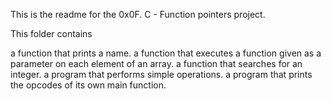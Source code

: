 This is the readme for the 0x0F. C - Function pointers project.

This folder contains

 a function that prints a name.
 a function that executes a function given as a parameter on each element of an array.
 a function that searches for an integer.
 a program that performs simple operations.
 a program that prints the opcodes of its own main function.

